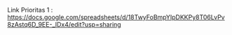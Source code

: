 Link Prioritas 1 : https://docs.google.com/spreadsheets/d/18TwyFoBmpYIpDKKPy8T06LvPv8zAstq6D_9EE-_IDx4/edit?usp=sharing